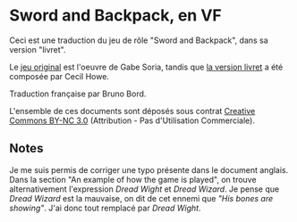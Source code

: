 # Sword and Backpack, en VF

Ceci est une traduction du jeu de rôle "Sword and Backpack", dans sa version "livret".

Le [jeu original](http://swordandbackpack.tumblr.com/post/108176654598/sword-backpack-megapost) est l'oeuvre de Gabe Soria, tandis que [la version livret](http://www.swordpeddler.com/sword-backpack-tiny-lil-book-edition/) a été composée par Cecil Howe.

Traduction française par Bruno Bord.

L'ensemble de ces documents sont déposés sous contrat [Creative Commons BY-NC 3.0](https://creativecommons.org/licenses/by-nc/3.0/fr/) (Attribution - Pas d'Utilisation Commerciale).

## Notes

Je me suis permis de corriger une typo présente dans le document anglais. Dans la section "An example of how the game is played", on trouve alternativement l'expression *Dread Wight* et *Dread Wizard*. Je pense que *Dread Wizard* est la mauvaise, on dit de cet ennemi que *"His bones are showing"*. J'ai donc tout remplacé par *Dread Wight*.
